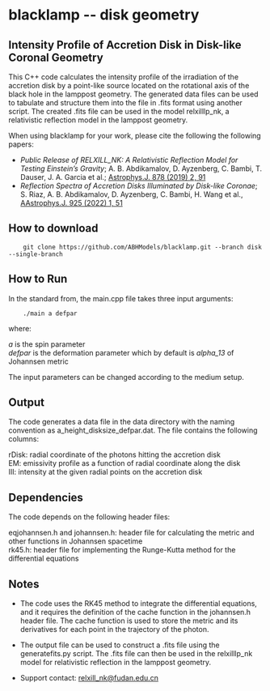 # blacklamp -- disk geometry 

## Intensity Profile of Accretion Disk in Disk-like Coronal Geometry

This C++ code calculates the intensity profile of the irradiation of the accretion disk by a point-like source located on the rotational axis of the black hole in the lamppost geometry. The generated data files can be used to tabulate and structure them into the file in .fits format using another script. The created .fits file can be used in the model relxilllp_nk, a relativistic reflection model in the lamppost geometry.  
  
When using blacklamp for your work, please cite the following the following papers:
* _Public Release of RELXILL_NK: A Relativistic Reflection Model for Testing Einstein’s Gravity_; A. B. Abdikamalov, D. Ayzenberg, C. Bambi, T. Dauser, J. A. Garcia et al.; [Astrophys.J. 878 (2019) 2, 91](https://doi.org/10.3847/1538-4357/ab1f89)
* _Reflection Spectra of Accretion Disks Illuminated by Disk-like Coronae_; S. Riaz, A. B. Abdikamalov, D. Ayzenberg, C. Bambi, H. Wang et al., [AAstrophys.J. 925 (2022) 1, 51](https://doi.org/10.3847/1538-4357/ac3827)
  
## How to download

        git clone https://github.com/ABHModels/blacklamp.git --branch disk --single-branch

## How to Run

In the standard from, the main.cpp file takes three input arguments:

        ./main a defpar 

where:

_a_ is the spin parameter  
_defpar_ is the deformation parameter which by default is _alpha_13_ of Johannsen metric 

The input parameters can be changed according to the medium setup.

## Output

The code generates a data file in the data directory with the naming convention as a_height_disksize_defpar.dat. The file contains the following columns:  

rDisk: radial coordinate of the photons hitting the accretion disk  
EM: emissivity profile as a function of radial coordinate along the disk  
III: intensity at the given radial points on the accretion disk  

## Dependencies

The code depends on the following header files:  

eqjohannsen.h and johannsen.h: header file for calculating the metric  and other functions in Johannsen spacetime  
rk45.h: header file for implementing the Runge-Kutta method for the differential equations  

## Notes

* The code uses the RK45 method to integrate the differential equations, and it requires the definition of the cache function in the johannsen.h header file. The cache function is used to store the metric and its derivatives for each point in the trajectory of the photon.

* The output file can be used to construct a .fits file using the generatefits.py script. The .fits file can then be used in the relxilllp_nk model for relativistic reflection in the lamppost geometry.  

* Support contact: <relxill_nk@fudan.edu.cn>
